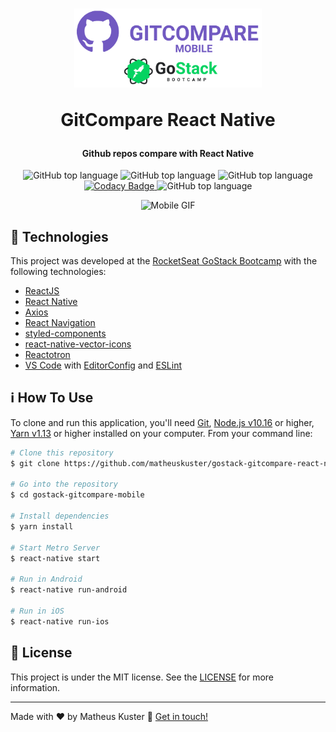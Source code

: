 <h1 align="center">
<img alt="Logo" src="./.github/GitCompare_Mobile.png" width="300" />

GitCompare React Native

</h1>

<h4 align="center">
  Github repos compare with React Native
</h4>

<p align="center">
  <img alt="GitHub top language" src="https://img.shields.io/github/languages/top/matheuskuster/gostack-gitcompare-react-native.svg">

  <img alt="GitHub top language" src="https://img.shields.io/github/languages/count/matheuskuster/gostack-gitcompare-react-native.svg">

  <img alt="GitHub top language" src="https://img.shields.io/github/repo-size/matheuskuster/gostack-gitcompare-react-native.svg">

  <a href="https://api.codacy.com/project/badge/Grade/642876d3ff104c78a519e4117a6e1f14" target="_blank">
    <img alt="Codacy Badge" src="https://img.shields.io/codacy/grade/642876d3ff104c78a519e4117a6e1f14">
  </a>

  <img alt="GitHub top language" src="https://img.shields.io/github/last-commit/matheuskuster/gostack-gitcompare-react-native.svg">
</p>

<p align="center">
  <img alt="Mobile GIF" src="https://media.giphy.com/media/ZcKrKe2K8FA9D0unyk/giphy.gif">
</p>

## :rocket: Technologies

This project was developed at the [RocketSeat GoStack Bootcamp](https://rocketseat.com.br/bootcamp) with the following technologies:

- [ReactJS](https://reactjs.org/)
- [React Native](https://facebook.github.io/react-native/)
- [Axios](https://github.com/axios/axios)
- [React Navigation](https://reactnavigation.org/)
- [styled-components](https://www.styled-components.com/)
- [react-native-vector-icons](https://github.com/oblador/react-native-vector-icons)
- [Reactotron](https://github.com/infinitered/reactotron)
- [VS Code](https://code.visualstudio.com/) with [EditorConfig](https://marketplace.visualstudio.com/items?itemName=EditorConfig.EditorConfig) and [ESLint](https://marketplace.visualstudio.com/items?itemName=dbaeumer.vscode-eslint)

## :information_source: How To Use

To clone and run this application, you'll need [Git](https://git-scm.com), [Node.js v10.16](https://nodejs.org/) or higher, [Yarn v1.13](https://yarnpkg.com/) or higher installed on your computer. From your command line:

```bash
# Clone this repository
$ git clone https://github.com/matheuskuster/gostack-gitcompare-react-native

# Go into the repository
$ cd gostack-gitcompare-mobile

# Install dependencies
$ yarn install

# Start Metro Server
$ react-native start

# Run in Android
$ react-native run-android

# Run in iOS
$ react-native run-ios
```

## :memo: License

This project is under the MIT license. See the [LICENSE](https://github.com/matheuskuster/gostack-gitcompare-react-native/blob/master/LICENSE) for more information.

---

Made with ♥ by Matheus Kuster :wave: [Get in touch!](https://www.linkedin.com/in/matheus-kuster/)

